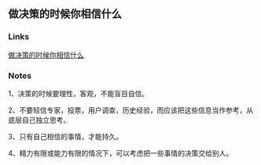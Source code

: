 ## 做决策的时候你相信什么

### Links

[做决策的时候你相信什么](https://mp.weixin.qq.com/s/QQ6rpq5tMk1Rc17WRF5uQA)

### Notes

1、决策的时候要理性，客观，不能盲目自信。

2、不要轻信专家，投票，用户调查，历史经验，而应该把这些信息当作参考，从底层自己独立思考。

3、只有自己相信的事情，才能持久。

4、精力有限或能力有限的情况下，可以考虑把一些事情的决策交给别人。

